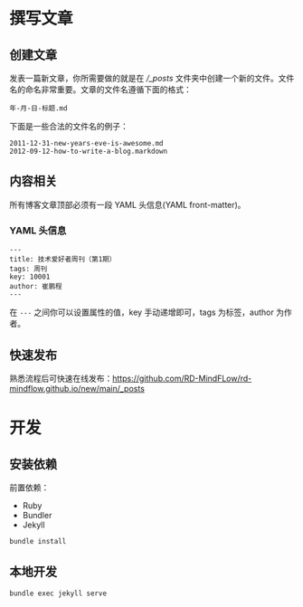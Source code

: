 # 撰写文章

## 创建文章

发表一篇新文章，你所需要做的就是在 */_posts* 文件夹中创建一个新的文件。文件名的命名非常重要。文章的文件名遵循下面的格式：

    年-月-日-标题.md

下面是一些合法的文件名的例子：

    2011-12-31-new-years-eve-is-awesome.md
    2012-09-12-how-to-write-a-blog.markdown

## 内容相关

所有博客文章顶部必须有一段 YAML 头信息(YAML front-matter)。

### YAML 头信息

    ---
    title: 技术爱好者周刊（第1期）
    tags: 周刊
    key: 10001
    author: 崔鹏程
    ---

在 `---` 之间你可以设置属性的值，key 手动递增即可，tags 为标签，author 为作者。

## 快速发布
熟悉流程后可快速在线发布：https://github.com/RD-MindFLow/rd-mindflow.github.io/new/main/_posts

# 开发

## 安装依赖

前置依赖：
- Ruby
- Bundler
- Jekyll

```bash
bundle install
```

## 本地开发

```bash
bundle exec jekyll serve
```




